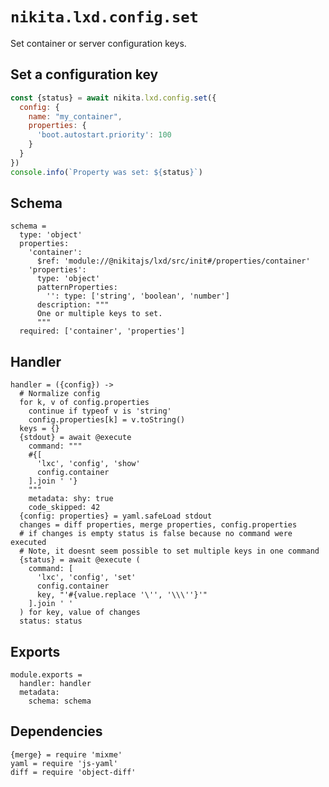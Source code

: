 
# `nikita.lxd.config.set`

Set container or server configuration keys.

## Set a configuration key

```js
const {status} = await nikita.lxd.config.set({
  config: {
    name: "my_container",
    properties: {
      'boot.autostart.priority': 100
    }
  }
})
console.info(`Property was set: ${status}`)
```

## Schema

    schema =
      type: 'object'
      properties:
        'container':
          $ref: 'module://@nikitajs/lxd/src/init#/properties/container'
        'properties':
          type: 'object'
          patternProperties:
            '': type: ['string', 'boolean', 'number']
          description: """
          One or multiple keys to set.
          """
      required: ['container', 'properties']

## Handler

    handler = ({config}) ->
      # Normalize config
      for k, v of config.properties
        continue if typeof v is 'string'
        config.properties[k] = v.toString()
      keys = {}
      {stdout} = await @execute
        command: """
        #{[
          'lxc', 'config', 'show'
          config.container
        ].join ' '}
        """
        metadata: shy: true
        code_skipped: 42
      {config: properties} = yaml.safeLoad stdout
      changes = diff properties, merge properties, config.properties
      # if changes is empty status is false because no command were executed
      # Note, it doesnt seem possible to set multiple keys in one command
      {status} = await @execute (
        command: [
          'lxc', 'config', 'set'
          config.container
          key, "'#{value.replace '\'', '\\\''}'"
        ].join ' '
      ) for key, value of changes
      status: status

## Exports

    module.exports =
      handler: handler
      metadata:
        schema: schema

## Dependencies

    {merge} = require 'mixme'
    yaml = require 'js-yaml'
    diff = require 'object-diff'
